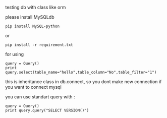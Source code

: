 testing db with class like orm

please install MySQLdb

```
pip install MySQL-python
```
or
```
pip install -r requirement.txt
```

for using
```
query = Query()
print query.select(table_name="hello",table_column="No",table_filter="1")
```

this is inheritance class in db.connect, so you dont make new connection if you want to connect mysql

you can use standart query with :

```
query = Query()
print query.query("SELECT VERSION()")
```